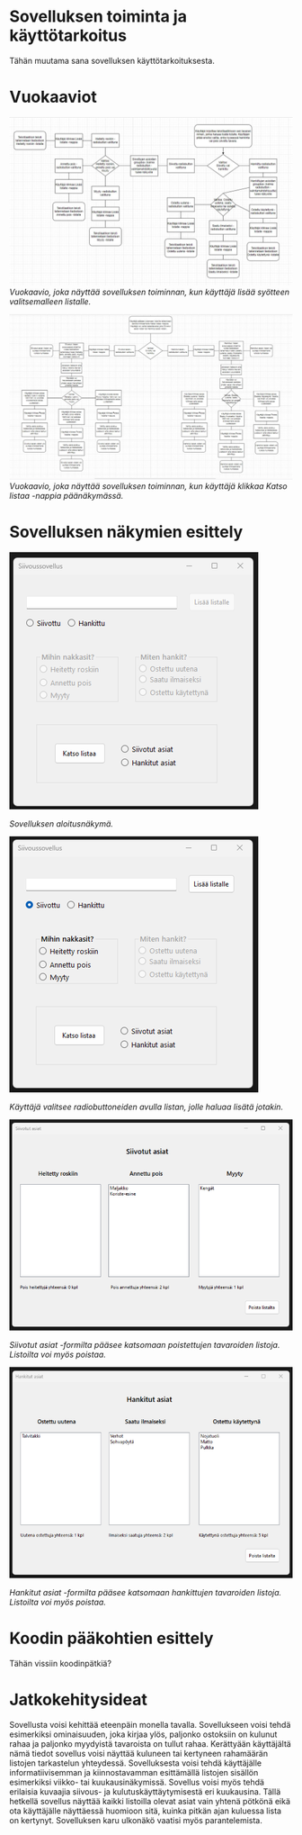# Sovelluksen toiminta ja käyttötarkoitus
Tähän muutama sana sovelluksen käyttötarkoituksesta.
# Vuokaaviot
![Vuokaavio sovelluksen toiminnasta](Screenshots/1_Vuokaavio.JPG)
*Vuokaavio, joka näyttää sovelluksen toiminnan, kun käyttäjä lisää syötteen valitsemalleen listalle.*

![Vuokaavio sovelluksen toiminnasta](Screenshots/2_Vuokaavio.JPG)
*Vuokaavio, joka näyttää sovelluksen toiminnan, kun käyttäjä klikkaa Katso listaa -nappia päänäkymässä.*

# Sovelluksen näkymien esittely
![Aloitusnäkymä](Screenshots/1_Aloitusnäkymä.png)

*Sovelluksen aloitusnäkymä.*


![Aloitusnäkymä, Siivottu-listalle lisäys valittuna](Screenshots/2_Aloitusnäkymä.png)

*Käyttäjä valitsee radiobuttoneiden avulla listan, jolle haluaa lisätä jotakin.*


![Siivottujen asioiden formin näkymä](Screenshots/3_Siivotut_asiat_formi.png)

*Siivotut asiat -formilta pääsee katsomaan poistettujen tavaroiden listoja.*
*Listoilta voi myös poistaa.*


![Hankittujen asioiden formin näkymä](Screenshots/4_Hankitut_asiat_formi.png)

*Hankitut asiat -formilta pääsee katsomaan hankittujen tavaroiden listoja.*
*Listoilta voi myös poistaa.*
# Koodin pääkohtien esittely
Tähän vissiin koodinpätkiä?
# Jatkokehitysideat
Sovellusta voisi kehittää eteenpäin monella tavalla. Sovellukseen voisi tehdä esimerkiksi ominaisuuden, joka kirjaa ylös, paljonko ostoksiin on kulunut rahaa ja paljonko myydyistä tavaroista on tullut rahaa. Kerättyään käyttäjältä nämä tiedot sovellus voisi näyttää kuluneen tai kertyneen rahamäärän listojen tarkastelun yhteydessä. Sovelluksesta voisi tehdä käyttäjälle informatiivisemman ja kiinnostavamman esittämällä listojen sisällön esimerkiksi viikko- tai kuukausinäkymissä. Sovellus voisi myös tehdä erilaisia kuvaajia siivous- ja kulutuskäyttäytymisestä eri kuukausina. Tällä hetkellä sovellus näyttää kaikki listoilla olevat asiat vain yhtenä pötkönä eikä ota käyttäjälle näyttäessä huomioon sitä, kuinka pitkän ajan kuluessa lista on kertynyt. Sovelluksen karu ulkonäkö vaatisi myös parantelemista.



